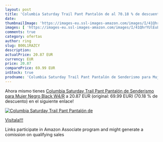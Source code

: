```yaml
---
layout: post
title: 'Columbia Saturday Trail Pant Pantalón de al 70.18 % de descuento'
date: 
thumbnailImage: 'https://images-eu.ssl-images-amazon.com/images/I/41QhrYUlEuL._SL200_.jpg'
images: [ 'https://images-eu.ssl-images-amazon.com/images/I/41QhrYUlEuL._SL200_.jpg' ]
comments: true
category: ofertas
author: ring
slug: B00L1RAZCY
description:
actualPrice: 20.87 EUR
currency: EUR
price: 20.87
comparePrice: 69.99 EUR
inStock: true
prodname: 'Columbia Saturday Trail Pant Pantalón de Senderismo para Mujer  Negro  Black   W4/R'
---
```


Ahora mismo tienes [Columbia Saturday Trail Pant Pantalón de Senderismo para Mujer  Negro  Black   W4/R](https://www.amazon.es/dp/B00L1RAZCY/?tag=tolees-21) a 20.87 EUR (original: 69.99 EUR) (70.18 %  de descuento) en el siguiente enlace!

[![Columbia Saturday Trail Pant Pantalón de](https://images-eu.ssl-images-amazon.com/images/I/41QhrYUlEuL._SL200_.jpg)](https://www.amazon.es/dp/B00L1RAZCY/?tag=tolees-21)

[Visítala!!!](https://www.amazon.es/dp/B00L1RAZCY/?tag=tolees-21)

Links participate in Amazon Associate program and might generate a comission on qualifying sales
